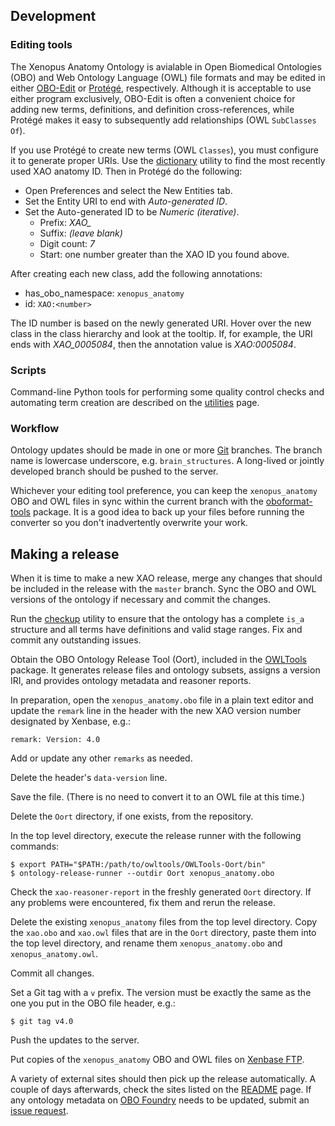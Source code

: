## Development

### Editing tools

The Xenopus Anatomy Ontology is avialable in Open Biomedical Ontologies (OBO) and Web Ontology Language (OWL) file formats and may be edited in either [OBO-Edit](http://oboedit.org/) or [Protégé](http://protege.stanford.edu/), respectively. Although it is acceptable to use either program exclusively, OBO-Edit is often a convenient choice for adding new terms, definitions, and definition cross-references, while Protégé makes it easy to subsequently add relationships (OWL `SubClasses Of`).

If you use Protégé to create new terms (OWL `Classes`), you must configure it to generate proper URIs. Use the [dictionary](https://github.com/xenopus-anatomy/xao/blob/master/doc/utilities.md#dictionary) utility to find the most recently used XAO anatomy ID. Then in Protégé do the following:

 - Open Preferences and select the New Entities tab.
 - Set the Entity URI to end with *Auto-generated ID*.
 - Set the Auto-generated ID to be *Numeric (iterative)*.
	 - Prefix: *XAO_*
	 - Suffix: *(leave blank)*
	 - Digit count: *7*
	 - Start: one number greater than the XAO ID you found above.

After creating each new class, add the following annotations:

 - has_obo_namespace: `xenopus_anatomy`
 - id: `XAO:<number>`

The ID number is based on the newly generated URI. Hover over the new class in the class hierarchy and look at the tooltip. If, for example, the URI ends with *XAO_0005084*, then the annotation value is *XAO:0005084*.

### Scripts

Command-line Python tools for performing some quality control checks and automating term creation are described on the [utilities](https://github.com/xenopus-anatomy/xao/blob/master/doc/utilities.md) page.

### Workflow

Ontology updates should be made in one or more [Git](https://git-scm.com/) branches. The branch name is lowercase underscore, e.g. `brain_structures`. A long-lived or jointly developed branch should be pushed to the server.

Whichever your editing tool preference, you can keep the `xenopus_anatomy` OBO and OWL files in sync within the current branch with the [oboformat-tools](https://github.com/oboformat/oboformat-tools) package. It is a good idea to back up your files before running the converter so you don't inadvertently overwrite your work.

## Making a release

When it is time to make a new XAO release, merge any changes that should be included in the release with the `master` branch. Sync the OBO and OWL versions of the ontology if necessary and commit the changes.

Run the [checkup](https://github.com/xenopus-anatomy/xao/blob/master/doc/utilities.md#checkup) utility to ensure that the ontology has a complete `is_a` structure and all terms have definitions and valid stage ranges. Fix and commit any outstanding issues.

Obtain the OBO Ontology Release Tool (Oort), included in the [OWLTools](https://github.com/owlcollab/owltools) package. It generates release files and ontology subsets, assigns a version IRI, and provides ontology metadata and reasoner reports.

In preparation, open the `xenopus_anatomy.obo` file in a plain text editor and update the `remark` line in the header with the new XAO version number designated by Xenbase, e.g.:

    remark: Version: 4.0

Add or update any other `remarks` as needed.

Delete the header's `data-version` line.

Save the file. (There is no need to convert it to an OWL file at this time.)

Delete the `Oort` directory, if one exists, from the repository.

In the top level directory, execute the release runner with the following commands:

    $ export PATH="$PATH:/path/to/owltools/OWLTools-Oort/bin"
    $ ontology-release-runner --outdir Oort xenopus_anatomy.obo

Check the `xao-reasoner-report` in the freshly generated `Oort` directory. If any problems were encountered, fix them and rerun the release.

Delete the existing `xenopus_anatomy` files from the top level directory. Copy the `xao.obo` and `xao.owl` files that are in the `Oort` directory, paste them into the top level directory, and rename them `xenopus_anatomy.obo` and `xenopus_anatomy.owl`.

Commit all changes.

Set a Git tag with a `v` prefix. The version must be exactly the same as the one you put in the OBO file header, e.g.:

    $ git tag v4.0

Push the updates to the server.

Put copies of the `xenopus_anatomy` OBO and OWL files on [Xenbase FTP](http://www.xenbase.org/other/static/ftpDatafiles.jsp).

A variety of external sites should then pick up the release automatically. A couple of days afterwards, check the sites listed on the [README](https://github.com/xenopus-anatomy/xao/blob/master/README.md#browsesearchmetadata) page. If any ontology metadata on [OBO Foundry](http://www.obofoundry.org/ontology/xao.html) needs to be updated, submit an [issue request](https://github.com/OBOFoundry/OBOFoundry.github.io/issues).
